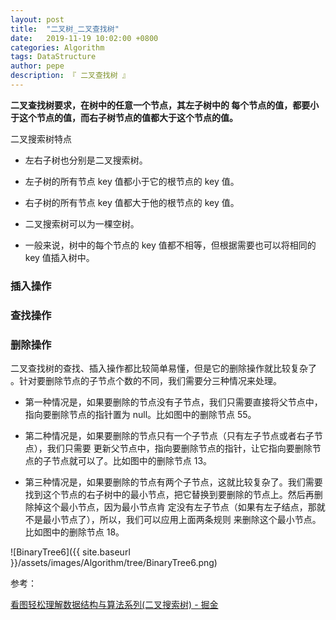 ```yaml
---
layout: post
title:  "二叉树_二叉查找树"
date:   2019-11-19 10:02:00 +0800
categories: Algorithm
tags: DataStructure
author: pepe
description: 『 二叉查找树 』
---
```


**二叉查找树要求，在树中的任意一个节点，其左子树中的 每个节点的值，都要小于这个节点的值，而右子树节点的值都大于这个节点的值。**

二叉搜索树特点

* 左右子树也分别是二叉搜索树。

* 左子树的所有节点 key 值都小于它的根节点的 key 值。

* 右子树的所有节点 key 值都大于他的根节点的 key 值。

* 二叉搜索树可以为一棵空树。

* 一般来说，树中的每个节点的 key 值都不相等，但根据需要也可以将相同的 key 值插入树中。


### **插入操作**

### **查找操作**

### **删除操作**

二叉查找树的查找、插入操作都比较简单易懂，但是它的删除操作就比较复杂了 。针对要删除节点的子节点个数的不同，我们需要分三种情况来处理。

* 第一种情况是，如果要删除的节点没有子节点，我们只需要直接将父节点中，指向要删除节点的指针置为 null。比如图中的删除节点 55。 

* 第二种情况是，如果要删除的节点只有一个子节点（只有左子节点或者右子节点），我们只需要 更新父节点中，指向要删除节点的指针，让它指向要删除节点的子节点就可以了。比如图中的删除节点 13。 

* 第三种情况是，如果要删除的节点有两个子节点，这就比较复杂了。我们需要找到这个节点的右子树中的最小节点，把它替换到要删除的节点上。然后再删除掉这个最小节点，因为最小节点肯 定没有左子节点（如果有左子结点，那就不是最小节点了），所以，我们可以应用上面两条规则 来删除这个最小节点。比如图中的删除节点 18。

![BinaryTree6]({{ site.baseurl }}/assets/images/Algorithm/tree/BinaryTree6.png)







参考：

[看图轻松理解数据结构与算法系列(二叉搜索树) - 掘金](https://juejin.im/post/5b60fd59f265da0f8d3675c5)



































